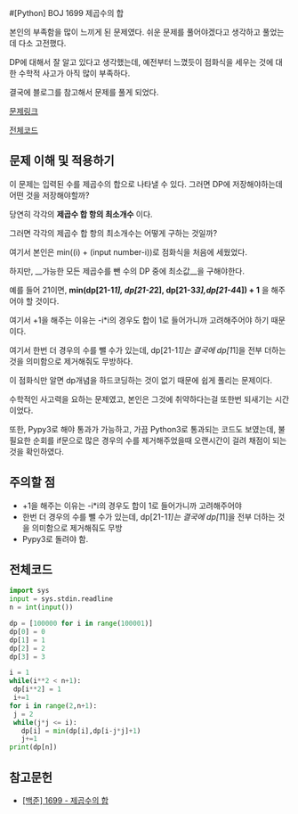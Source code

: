 #[Python] BOJ 1699 제곱수의 합

본인의 부족함을 많이 느끼게 된 문제였다. 쉬운 문제를 풀어야겠다고 생각하고 풀었는데 다소 고전했다.

DP에 대해서 잘 알고 있다고 생각했는데, 예전부터 느꼈듯이 점화식을 세우는 것에 대한 수학적 사고가 아직 많이 부족하다.

결국에 블로그를 참고해서 문제를 풀게 되었다.

[문제링크](https://www.acmicpc.net/problem/1699)

[전체코드](https://github.com/dev-wd/boj-python-solved/blob/master/boj1699.py)

## 문제 이해 및 적용하기
이 문제는 입력된 수를 제곱수의 합으로 나타낼 수 있다.
그러면 DP에 저장해야하는데 어떤 것을 저장해야할까?

당연히 각각의 __제곱수 합 항의 최소개수__ 이다.

그러면 각각의 제곱수 합 항의 최소개수는 어떻게 구하는 것일까?

여기서 본인은  min((i) + (input number-i))로 점화식을 처음에 세웠었다.

하지만, __가능한 모든 제곱수를 뺀 수의 DP 중에 최소값__을 구해야한다.

예를 들어 21이면,
__min(dp[21-1*1], dp[21-2*2], dp[21-3*3],dp[21-4*4]) + 1__ 을 해주어야 할 것이다.

여기서 +1을 해주는 이유는 -i*i의 경우도 합이 1로 들어가니까 고려해주어야 하기 때문이다.

여기서 한번 더 경우의 수를 뺄 수가 있는데, dp[21-1*1]는  결국에 dp[1*1]을 전부 더하는 것을 의미함으로 제거해줘도 무방하다.

이 점화식만 알면 dp개념을 하드코딩하는 것이 없기 때문에 쉽게 풀리는 문제이다. 

수학적인 사고력을 요하는 문제였고, 본인은 그것에 취약하다는걸 또한번 되새기는 시간이었다.

또한, Pypy3로 해야 통과가 가능하고, 가끔 Python3로 통과되는 코드도 보였는데, 불필요한 순회를 if문으로 많은 경우의 수를 제거해주었을때 오랜시간이 걸려 채점이 되는 것을 확인하였다. 

## 주의할 점

- +1을 해주는 이유는 -i*i의 경우도 합이 1로 들어가니까 고려해주어야
-  한번 더 경우의 수를 뺄 수가 있는데, dp[21-1*1]는  결국에 dp[1*1]을 전부 더하는 것을 의미함으로 제거해줘도 무방
- Pypy3로 돌려야 함.

## 전체코드
 ```python
 import sys
input = sys.stdin.readline
n = int(input())

dp = [100000 for i in range(100001)]
dp[0] = 0
dp[1] = 1
dp[2] = 2
dp[3] = 3

i = 1
while(i**2 < n+1):
  dp[i**2] = 1
  i+=1
for i in range(2,n+1):
  j = 2
  while(j*j <= i):
    dp[i] = min(dp[i],dp[i-j*j]+1)
    j+=1
print(dp[n])
 ```
## 참고문헌
- [[백준] 1699 - 제곱수의 합](http://blog.naver.com/occidere/220792326120)
